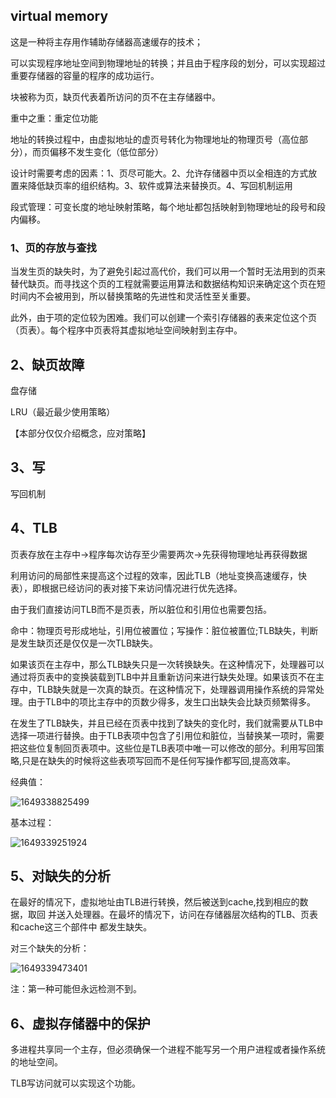 ## virtual memory

 这是一种将主存用作辅助存储器高速缓存的技术；

可以实现程序地址空间到物理地址的转换；并且由于程序段的划分，可以实现超过重要存储器的容量的程序的成功运行。

块被称为页，缺页代表着所访问的页不在主存储器中。

重中之重：重定位功能

地址的转换过程中，由虚拟地址的虚页号转化为物理地址的物理页号（高位部分），而页偏移不发生变化（低位部分）

设计时需要考虑的因素：1、页尽可能大。2、允许存储器中页以全相连的方式放置来降低缺页率的组织结构。3、软件或算法来替换页。4、写回机制运用

​	段式管理：可变长度的地址映射策略，每个地址都包括映射到物理地址的段号和段内偏移。



### 1、页的存放与查找

当发生页的缺失时，为了避免引起过高代价，我们可以用一个暂时无法用到的页来替代缺页。而寻找这个页的工程就需要运用算法和数据结构知识来确定这个页在短时间内不会被用到，所以替换策略的先进性和灵活性至关重要。

此外，由于项的定位较为困难。我们可以创建一个索引存储器的表来定位这个页（页表）。每个程序中页表将其虚拟地址空间映射到主存中。

## 2、缺页故障

盘存储

LRU（最近最少使用策略）

【本部分仅仅介绍概念，应对策略】

## 3、写

写回机制

## 4、TLB

页表存放在主存中->程序每次访存至少需要两次->先获得物理地址再获得数据

利用访问的局部性来提高这个过程的效率，因此TLB（地址变换高速缓存，快表），即根据已经访问的表对接下来访问情况进行优先选择。

由于我们直接访问TLB而不是页表，所以脏位和引用位也需要包括。

命中：物理页号形成地址，引用位被置位；写操作：脏位被置位;TLB缺失，判断是发生缺页还是仅仅是一次TLB缺失。

如果该页在主存中，那么TLB缺失只是一次转换缺失。在这种情况下，处理器可以通过将页表中的变换装载到TLB中并且重新访问来进行缺失处理。如果该页不在主存中，TLB缺失就是一次真的缺页。在这种情况下，处理器调用操作系统的异常处理。由于TLB中的项比主存中的页数少得多，发生口出缺失会比缺页频繁得多。

在发生了TLB缺失，并且已经在页表中找到了缺失的变化时，我们就需要从TLB中选择一项进行替换。由于TLB表项中包含了引用位和脏位，当替换某一项时，需要把这些位复制回页表项中。这些位是TLB表项中唯一可以修改的部分。利用写回策略,只是在缺失的时候将这些表项写回而不是任何写操作都写回,提高效率。

经典值：

![1649338825499](C:\Users\hesj\AppData\Roaming\Typora\typora-user-images\1649338825499.png)

基本过程：

![1649339251924](C:\Users\hesj\AppData\Roaming\Typora\typora-user-images\1649339251924.png)

## 5、对缺失的分析

在最好的情况下，虚拟地址由TLB进行转换，然后被送到cache,找到相应的数据，取回
并送入处理器。在最坏的情况下，访问在存储器层次结构的TLB、页表和cache这三个部件中
都发生缺失。

对三个缺失的分析：

![1649339473401](C:\Users\hesj\AppData\Roaming\Typora\typora-user-images\1649339473401.png)

注：第一种可能但永远检测不到。

## 6、虚拟存储器中的保护

多进程共享同一个主存，但必须确保一个进程不能写另一个用户进程或者操作系统的地址空间。

TLB写访问就可以实现这个功能。

